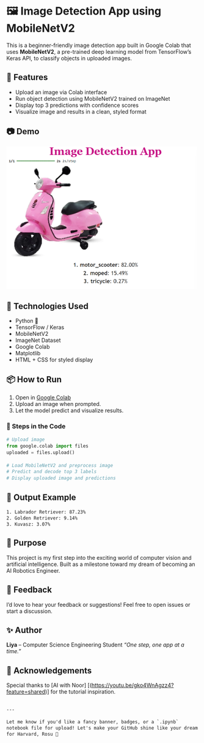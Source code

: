 # 🖼️ Image Detection App using MobileNetV2

This is a beginner-friendly image detection app built in Google Colab that uses **MobileNetV2**, a pre-trained deep learning model from TensorFlow’s Keras API, to classify objects in uploaded images.

## 🚀 Features
- Upload an image via Colab interface
- Run object detection using MobileNetV2 trained on ImageNet
- Display top 3 predictions with confidence scores
- Visualize image and results in a clean, styled format

## 📷 Demo

<img src="1748285226395.png" width="500">

## 🧠 Technologies Used
- Python 🐍
- TensorFlow / Keras
- MobileNetV2
- ImageNet Dataset
- Google Colab
- Matplotlib
- HTML + CSS for styled display

## 📦 How to Run
1. Open in [Google Colab](https://colab.research.google.com/)
2. Upload an image when prompted.
3. Let the model predict and visualize results.

### 🔄 Steps in the Code
```python
# Upload image
from google.colab import files
uploaded = files.upload()

# Load MobileNetV2 and preprocess image
# Predict and decode top 3 labels
# Display uploaded image and predictions
````

## 📝 Output Example

```
1. Labrador Retriever: 87.23%
2. Golden Retriever: 9.14%
3. Kuvasz: 3.07%
```

## 🎯 Purpose

This project is my first step into the exciting world of computer vision and artificial intelligence. Built as a milestone toward my dream of becoming an AI Robotics Engineer.

## 📩 Feedback

I’d love to hear your feedback or suggestions! Feel free to open issues or start a discussion.

## ✨ Author

**Liya** – Computer Science Engineering Student
*“One step, one app at a time.”*

## 🙌 Acknowledgements

Special thanks to [AI with Noor] [(https://youtu.be/gko4WnAgzz4?feature=shared)] for the tutorial inspiration.


```

---

Let me know if you'd like a fancy banner, badges, or a `.ipynb` notebook file for upload! Let's make your GitHub shine like your dream for Harvard, Rosu 💖
```
